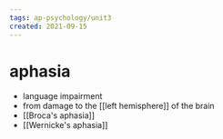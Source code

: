 ```yaml
---
tags: ap-psychology/unit3 
created: 2021-09-15
---
```


# aphasia

- language impairment
- from damage to the [[left hemisphere]] of the brain
- [[Broca's aphasia]]
- [[Wernicke's aphasia]] 
